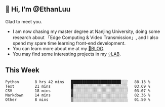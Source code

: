 ## 👋 Hi, I’m @EthanLuu

Glad to meet you.

- I am now chasing my master degree at Nanjing University, doing some research about 「Edge Computing & Video Transmission」, and I also spend my spare time learning front-end development.
- You can learn more about me at my [📝BLOG](https://blog.ethanloo.cn).
- You may find some interesting projects in my [💡LAB](https://lab.ethanloo.cn).

## This Week
<!--START_SECTION:waka-->

```text
Python       8 hrs 42 mins   ██████████████████████░░░   88.13 %
Text         21 mins         █░░░░░░░░░░░░░░░░░░░░░░░░   03.69 %
CSV          18 mins         ▓░░░░░░░░░░░░░░░░░░░░░░░░   03.07 %
Markdown     14 mins         ▓░░░░░░░░░░░░░░░░░░░░░░░░   02.36 %
Other        8 mins          ▒░░░░░░░░░░░░░░░░░░░░░░░░   01.50 %
```

<!--END_SECTION:waka-->
